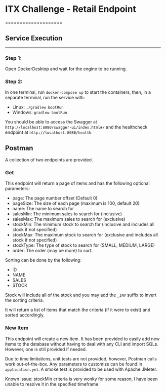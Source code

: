 # ITX Challenge - Retail Endpoint
====================

## Service Execution
--------------------------------

### Step 1:
Open DockerDesktop and wait for the engine to be running.

### Step 2:
In one terminal, run `docker-compose up` to start the containers, then, in a separate terminal, run the service with:
- Linux: `./gradlew bootRun`
- Windows: `gradlew bootRun`

You should be able to access the Swagger at `http://localhost:8080/swagger-ui/index.html#/` and the healthcheck endpoint at `http://localhost:8080/health`

## Postman
A collection of two endpoints are provided. 

### Get

This endpoint will return a page of items and has the following optional parameters:
- page: The page number offset (Default 0)
- pageSize: The size of each page (maximum is 100, default 20)
- name: The name to search for
- salesMin: The minimum sales to search for (inclusive)
- salesMax: The maximum sales to search for (exclusive)
- stockMin: The minimum stock to search for (inclusive and includes all stock if not specified)
- stockMax: The maximum stock to search for (exclusive and includes all stock if not specified)
- stockType: The type of stock to search for (SMALL, MEDIUM, LARGE)
- order: The order (may be more) to sort.

Sorting can be done by the following:
- ID
- NAME
- SALES
- STOCK

Stock will include all of the stock and you may add the `_INV` suffix to invert the sorting criteria. 

It will return a list of items that match the criteria (if it were to exist) and sorted accordingly.

### New Item

This endpoint will create a new item. It has been provided to easily add new items to the database without having to deal with any CLI and import SQLs. However, one is still provided if needed.



Due to time limitations, unit tests are not provided, however, Postman calls work out-of-the-box.
Any parameters to customize can be found in `application.yml`. A smoke test is provided to be used with Apache JMeter.

Known issue: stockMin criteria is very wonky for some reason, I have been unable to resolve it in the specified timeframe